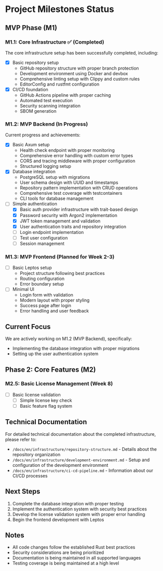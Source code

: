 # Project Milestones Status

## MVP Phase (M1)

### M1.1: Core Infrastructure ✅ (Completed)

The core infrastructure setup has been successfully completed, including:

- [x] Basic repository setup
  - GitHub repository structure with proper branch protection
  - Development environment using Docker and devbox
  - Comprehensive linting setup with Clippy and custom rules
  - EditorConfig and rustfmt configuration
- [x] CI/CD foundation
  - GitHub Actions pipeline with proper caching
  - Automated test execution
  - Security scanning integration
  - SBOM generation

### M1.2: MVP Backend (In Progress)

Current progress and achievements:

- [x] Basic Axum setup
  - Health check endpoint with proper monitoring
  - Comprehensive error handling with custom error types
  - CORS and tracing middleware with proper configuration
  - Structured logging setup
- [x] Database integration
  - PostgreSQL setup with migrations
  - User schema design with UUID and timestamps
  - Repository pattern implementation with CRUD operations
  - Comprehensive test coverage with testcontainers
  - CLI tools for database management
- [ ] Simple authentication
  - [x] Basic auth provider infrastructure with trait-based design
  - [x] Password security with Argon2 implementation
  - [x] JWT token management and validation
  - [x] User authentication traits and repository integration
  - [ ] Login endpoint implementation
  - [ ] Test user configuration
  - [ ] Session management

### M1.3: MVP Frontend (Planned for Week 2-3)

- [ ] Basic Leptos setup
  - Project structure following best practices
  - Routing configuration
  - Error boundary setup
- [ ] Minimal UI
  - Login form with validation
  - Modern layout with proper styling
  - Success page after login
  - Error handling and user feedback

## Current Focus

We are actively working on M1.2 (MVP Backend), specifically:

- Implementing the database integration with proper migrations
- Setting up the user authentication system

## Phase 2: Core Features (M2)

### M2.5: Basic License Management (Week 8)

- [ ] Basic license validation
  - [ ] Simple license key check
  - [ ] Basic feature flag system

## Technical Documentation

For detailed technical documentation about the completed infrastructure, please refer to:

- `/docs/en/infrastructure/repository-structure.md` - Details about the repository organization
- `/docs/en/infrastructure/development-environment.md` - Setup and configuration of the development environment
- `/docs/en/infrastructure/ci-cd-pipeline.md` - Information about our CI/CD processes

## Next Steps

1. Complete the database integration with proper testing
2. Implement the authentication system with security best practices
3. Develop the license validation system with proper error handling
4. Begin the frontend development with Leptos

## Notes

- All code changes follow the established Rust best practices
- Security considerations are being prioritized
- Documentation is being maintained in all supported languages
- Testing coverage is being maintained at a high level
